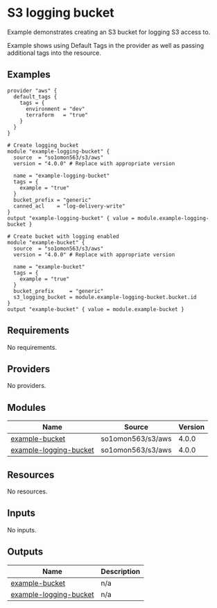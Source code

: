 # S3 logging bucket

Example demonstrates creating an S3 bucket for logging S3 access to.

Example shows using Default Tags in the provider as well as passing additional tags into the resource.
<!-- BEGINNING OF PRE-COMMIT-TERRAFORM DOCS HOOK -->


## Examples

```hcl
provider "aws" {
  default_tags {
    tags = {
      environment = "dev"
      terraform   = "true"
    }
  }
}

# Create logging bucket
module "example-logging-bucket" {
  source  = "so1omon563/s3/aws"
  version = "4.0.0" # Replace with appropriate version

  name = "example-logging-bucket"
  tags = {
    example = "true"
  }
  bucket_prefix = "generic"
  canned_acl    = "log-delivery-write"
}
output "example-logging-bucket" { value = module.example-logging-bucket }

# Create bucket with logging enabled
module "example-bucket" {
  source  = "so1omon563/s3/aws"
  version = "4.0.0" # Replace with appropriate version

  name = "example-bucket"
  tags = {
    example = "true"
  }
  bucket_prefix     = "generic"
  s3_logging_bucket = module.example-logging-bucket.bucket.id
}
output "example-bucket" { value = module.example-bucket }
```

## Requirements

No requirements.

## Providers

No providers.

## Modules

| Name | Source | Version |
|------|--------|---------|
| <a name="module_example-bucket"></a> [example-bucket](#module\_example-bucket) | so1omon563/s3/aws | 4.0.0 |
| <a name="module_example-logging-bucket"></a> [example-logging-bucket](#module\_example-logging-bucket) | so1omon563/s3/aws | 4.0.0 |

## Resources

No resources.

## Inputs

No inputs.

## Outputs

| Name | Description |
|------|-------------|
| <a name="output_example-bucket"></a> [example-bucket](#output\_example-bucket) | n/a |
| <a name="output_example-logging-bucket"></a> [example-logging-bucket](#output\_example-logging-bucket) | n/a |


<!-- END OF PRE-COMMIT-TERRAFORM DOCS HOOK -->
